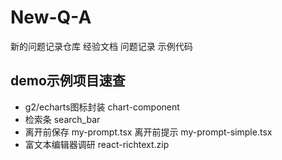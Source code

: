 # New-Q-A
新的问题记录仓库 经验文档 问题记录 示例代码

## demo示例项目速查 

- g2/echarts图标封装 chart-component
- 检索条 search_bar
- 离开前保存 my-prompt.tsx 离开前提示 my-prompt-simple.tsx
- 富文本编辑器调研 react-richtext.zip
